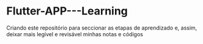 # Flutter-APP---Learning
Criando este repositório para seccionar as etapas de aprendizado e, assim, deixar mais legível e revisável minhas notas e códigos
